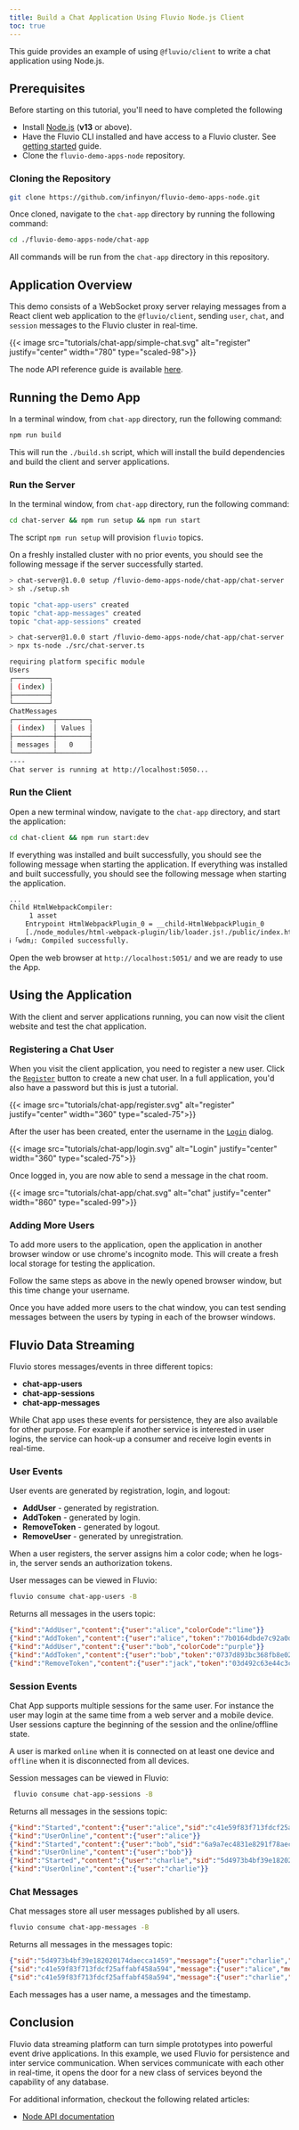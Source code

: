 ```yaml
---
title: Build a Chat Application Using Fluvio Node.js Client
toc: true
---
```



This guide provides an example of using `@fluvio/client` to write a chat application using Node.js. 

<!--
To build the chat app one step at a time, checkout our blog:
* [Build a Persistent Chat App without a Database](2020/12/persistent-chat-app/).
-->

## Prerequisites

Before starting on this tutorial, you'll need to have completed the following

- Install [Node.js](#check-nodejs) (**v13** or above).
- Have the Fluvio CLI installed and have access to a Fluvio cluster. See [getting started] guide.
- Clone the `fluvio-demo-apps-node` repository.

[getting started]: /docs/getting-started

### Cloning the Repository

```bash
git clone https://github.com/infinyon/fluvio-demo-apps-node.git
```

Once cloned, navigate to the `chat-app` directory by running the following command:

```bash
cd ./fluvio-demo-apps-node/chat-app
```

All commands will be run from the `chat-app` directory in this repository.

## Application Overview

This demo consists of a WebSocket proxy server relaying messages from a React client web application to the `@fluvio/client`, sending `user`, `chat`, and `session` messages to the Fluvio cluster in real-time.

{{< image src="tutorials/chat-app/simple-chat.svg" alt="register" justify="center" width="780" type="scaled-98">}}

The node API reference guide is available [here](https://infinyon.github.io/fluvio-client-node/).

## Running the Demo App

In a terminal window, from `chat-app` directory, run the following command:

```bash
npm run build
```

This will run the `./build.sh` script, which will install the build dependencies and build the client and server applications.

### **Run the Server**

In the terminal window, from `chat-app` directory, run the following command:

```bash
cd chat-server && npm run setup && npm run start
```

The script `npm run setup` will provision `fluvio` topics. 

On a freshly installed cluster with no prior events, you should see the following message if the server successfully started.


```bash
> chat-server@1.0.0 setup /fluvio-demo-apps-node/chat-app/chat-server
> sh ./setup.sh

topic "chat-app-users" created
topic "chat-app-messages" created
topic "chat-app-sessions" created

> chat-server@1.0.0 start /fluvio-demo-apps-node/chat-app/chat-server
> npx ts-node ./src/chat-server.ts

requiring platform specific module
Users
┌─────────┐
│ (index) │
├─────────┤
└─────────┘
ChatMessages
┌──────────┬────────┐
│ (index)  │ Values │
├──────────┼────────┤
│ messages │   0    │
└──────────┴────────┘
----
Chat server is running at http://localhost:5050...
```

### **Run the Client**

Open a new terminal window, navigate to the `chat-app` directory, and start the application:

```bash
cd chat-client && npm run start:dev
```

If everything was installed and built successfully, you should see the following message when starting the application.
If everything was installed and built successfully, you should see the following message when starting the application.

```bash
...
Child HtmlWebpackCompiler:
     1 asset
    Entrypoint HtmlWebpackPlugin_0 = __child-HtmlWebpackPlugin_0
    [./node_modules/html-webpack-plugin/lib/loader.js!./public/index.html] 989 bytes {HtmlWebpackPlugin_0} [built]
ℹ ｢wdm｣: Compiled successfully.
```

Open the web browser at `http://localhost:5051/` and we are ready to use the App.

## Using the Application

With the client and server applications running, you can now visit the client website and test the chat application.

### Registering a Chat User

When you visit the client application, you need to register a new user. Click the [`Register`](http://localhost:5051/register) button
to create a new chat user. In a full application, you'd also have a password but this is just a tutorial.

{{< image src="tutorials/chat-app/register.svg" alt="register" justify="center" width="360" type="scaled-75">}}

After the user has been created, enter the username in the [`Login`](http://localhost:5051/login) dialog.

{{< image src="tutorials/chat-app/login.svg" alt="Login" justify="center" width="360" type="scaled-75">}}

Once logged in, you are now able to send a message in the chat room.

{{< image src="tutorials/chat-app/chat.svg" alt="chat" justify="center" width="860" type="scaled-99">}}

### Adding More Users

To add more users to the application, open the application in another browser window or use chrome's incognito mode. This will create a fresh local storage for testing the application.

Follow the same steps as above in the newly opened browser window, but this time change your username.

Once you have added more users to the chat window, you can test sending messages between the users by typing in each of the browser windows.

## Fluvio Data Streaming

Fluvio stores messages/events in three different topics:
* **chat-app-users**
* **chat-app-sessions**
* **chat-app-messages**

While Chat app uses these events for persistence, they are also available for other purpose. For example if another service is interested in user logins, the service can hook-up a consumer and receive login events in real-time.

### User Events

User events are generated by registration, login, and logout:

* **AddUser** - generated by registration.
* **AddToken** - generated by login.
* **RemoveToken** - generated by logout.
* **RemoveUser** - generated by unregistration.

When a user registers, the server assigns him a color code; when he logs-in, the server sends an authorization tokens.

User messages can be viewed in Fluvio:

```bash
fluvio consume chat-app-users -B
```

Returns all messages in the users topic:

```json
{"kind":"AddUser","content":{"user":"alice","colorCode":"lime"}}
{"kind":"AddToken","content":{"user":"alice","token":"7b0164dbde7c92a0d9d9cf9eafe7e4a63ce0bb3c"}}
{"kind":"AddUser","content":{"user":"bob","colorCode":"purple"}}
{"kind":"AddToken","content":{"user":"bob","token":"0737d893bc368fb8e02a88bd1479287b75dc7082"}}
{"kind":"RemoveToken","content":{"user":"jack","token":"03d492c63e44c3c61829dffb89e19cf5b34432df"}}
```

### Session Events

Chat App supports multiple sessions for the same user. For instance the user may login at the same time from a web server and a mobile device. User sessions capture the beginning of the session and the online/offline state.

A user is marked `online` when it is connected on at least one device and `offline` when it is disconnected from all devices.

Session messages can be viewed in Fluvio:

```bash
 fluvio consume chat-app-sessions -B
```

Returns all messages in the sessions topic:

```json
{"kind":"Started","content":{"user":"alice","sid":"c41e59f83f713fdcf25affabf458a594"}}
{"kind":"UserOnline","content":{"user":"alice"}}
{"kind":"Started","content":{"user":"bob","sid":"6a9a7ec4831e8291f78aec8c6e2b738c"}}
{"kind":"UserOnline","content":{"user":"bob"}}
{"kind":"Started","content":{"user":"charlie","sid":"5d4973b4bf39e182020174daecca1459"}}
{"kind":"UserOnline","content":{"user":"charlie"}}
```

### Chat Messages

Chat messages store all user messages published by all users.

```bash
fluvio consume chat-app-messages -B
```

Returns all messages in the messages topic:

```json
{"sid":"5d4973b4bf39e182020174daecca1459","message":{"user":"charlie","message":"Hey guys","timestamp":"2021-01-01T11:04:16.792"}}
{"sid":"c41e59f83f713fdcf25affabf458a594","message":{"user":"alice","message":"What's going on charlie?","timestamp":"2021-01-01T11:04:40.161"}}
{"sid":"c41e59f83f713fdcf25affabf458a594","message":{"user":"charlie","message":"Not much. Just pretty excited about using fluvio!","timestamp":"2021-01-01T11:05:15.755"}}
```

Each messages has a user name, a messages and the timestamp.

## Conclusion

Fluvio data streaming platform can turn simple prototypes into powerful event drive applications. In this example, we used Fluvio for persistence and inter service communication. When services communicate with each other in real-time, it opens the door for a new class of services beyond the capability of any database.


For additional information, checkout the following related articles:
<!-- 
* [Build a Persistent Chat App without a Database](2020/12/persistent-chat-app/)
-->
* [Node API documentation](https://infinyon.github.io/fluvio-client-node/)